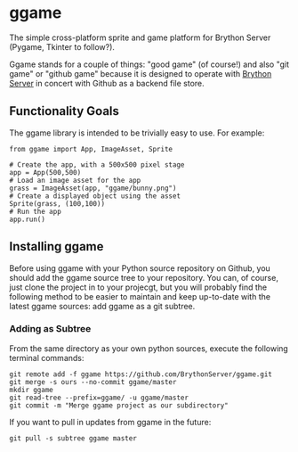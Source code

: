 # ggame
The simple cross-platform sprite and game platform for Brython Server (Pygame, Tkinter to follow?).

Ggame stands for a couple of things: "good game" (of course!) and also "git game" or "github game" 
because it is designed to operate with [Brython Server](http://runpython.com) in concert with
Github as a backend file store.

## Functionality Goals

The ggame library is intended to be trivially easy to use. For example:

    from ggame import App, ImageAsset, Sprite
    
    # Create the app, with a 500x500 pixel stage
    app = App(500,500)  
    # Load an image asset for the app
    grass = ImageAsset(app, "ggame/bunny.png")
    # Create a displayed object using the asset
    Sprite(grass, (100,100))
    # Run the app
    app.run()


## Installing ggame

Before using ggame with your Python source repository on Github, you should add the ggame source
tree to your repository. You can, of course, just clone the project in to your projecgt, but you
will probably find the following method to be easier to maintain and keep up-to-date with the 
latest ggame sources: add ggame as a git subtree.

### Adding as Subtree

From the same directory as your own python sources, execute the following terminal commands:

    git remote add -f ggame https://github.com/BrythonServer/ggame.git
    git merge -s ours --no-commit ggame/master
    mkdir ggame
    git read-tree --prefix=ggame/ -u ggame/master
    git commit -m "Merge ggame project as our subdirectory"
    
If you want to pull in updates from ggame in the future:
    
    git pull -s subtree ggame master
    

